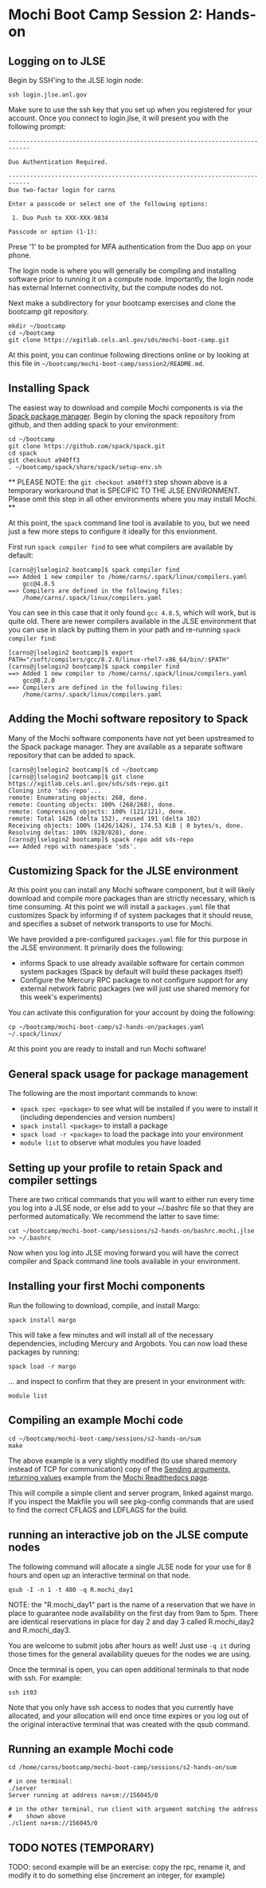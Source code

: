 # Mochi Boot Camp Session 2: Hands-on

## Logging on to JLSE

Begin by SSH'ing to the JLSE login node:

```ssh login.jlse.anl.gov```

Make sure to use the ssh key that you set up when you registered for your
account.  Once you connect to login.jlse, it will present you with the
following prompt:

```
----------------------------------------------------------------------------

Duo Authentication Required.

----------------------------------------------------------------------------
Duo two-factor login for carns

Enter a passcode or select one of the following options:

 1. Duo Push to XXX-XXX-9834

Passcode or option (1-1):
```

Prese '1' to be prompted for MFA authentication from the Duo app on your
phone.

The login node is where you will generally be compiling and installing
software prior to running it on a compute node.  Importantly, the login node
has external Internet connectivity, but the compute nodes do not.

Next make a subdirectory for your bootcamp exercises and clone the bootcamp
git repository.

```
mkdir ~/bootcamp
cd ~/bootcamp
git clone https://xgitlab.cels.anl.gov/sds/mochi-boot-camp.git
```

At this point, you can continue following directions online or by looking at
this file in `~/bootcamp/mochi-boot-camp/session2/README.md`.

## Installing Spack

The easiest way to download and compile Mochi components is via the [Spack
package manager](https://spack.io/).  Begin by cloning the spack repository
from github, and then adding spack to your environment:

```
cd ~/bootcamp
git clone https://github.com/spack/spack.git
cd spack
git checkout a940ff3
. ~/bootcamp/spack/share/spack/setup-env.sh
```

** PLEASE NOTE: the `git checkout a940ff3` step shown above is a temporary
workaround that is SPECIFIC TO THE JLSE ENVIRONMENT.  Please omit this
step in all other environments where you may install Mochi. **

At this point, the `spack` command line tool is available to you, but we
need just a few more steps to configure it ideally for this envionment.

First run `spack compiler find` to see what compilers are available by
default:

```
[carns@jlselogin2 bootcamp]$ spack compiler find
==> Added 1 new compiler to /home/carns/.spack/linux/compilers.yaml
    gcc@4.8.5
==> Compilers are defined in the following files:
    /home/carns/.spack/linux/compilers.yaml
```

You can see in this case that it only found `gcc 4.8.5`, which will work,
but is quite old.  There are newer compilers available in the JLSE
environment that you can use in slack by putting them in your path and
re-running `spack compiler find`:

```
[carns@jlselogin2 bootcamp]$ export PATH="/soft/compilers/gcc/8.2.0/linux-rhel7-x86_64/bin/:$PATH"
[carns@jlselogin2 bootcamp]$ spack compiler find
==> Added 1 new compiler to /home/carns/.spack/linux/compilers.yaml
    gcc@8.2.0
==> Compilers are defined in the following files:
    /home/carns/.spack/linux/compilers.yaml
```

## Adding the Mochi software repository to Spack

Many of the Mochi software components have not yet been upstreamed to the
Spack package manager.  They are available as a separate software repository
that can be added to spack.

```
[carns@jlselogin2 bootcamp]$ cd ~/bootcamp
[carns@jlselogin2 bootcamp]$ git clone https://xgitlab.cels.anl.gov/sds/sds-repo.git
Cloning into 'sds-repo'...
remote: Enumerating objects: 268, done.
remote: Counting objects: 100% (268/268), done.
remote: Compressing objects: 100% (121/121), done.
remote: Total 1426 (delta 152), reused 191 (delta 102)
Receiving objects: 100% (1426/1426), 174.53 KiB | 0 bytes/s, done.
Resolving deltas: 100% (828/828), done.
[carns@jlselogin2 bootcamp]$ spack repo add sds-repo
==> Added repo with namespace 'sds'.
```

## Customizing Spack for the JLSE environment

At this point you can install any Mochi software component, but it will
likely download and compile more packages than are strictly necessary, which
is time consuming.  At this point we will install a `packages.yaml` file
that customizes Spack by informing if of system packages that it should
reuse, and specifies a subset of network transports to use for Mochi.

We have provided a pre-configured `packages.yaml` file for this purpose in
the JLSE environment.  It primarily does the following:

* informs Spack to use already available software for certain common system
  packages (Spack by default will build these packages itself)
* Configure the Mercury RPC package to not configure support for any
  external network fabric packages (we will just use shared memory for this
  week's experiments)

You can activate this configuration for your account by doing the following:

```
cp ~/bootcamp/mochi-boot-camp/s2-hands-on/packages.yaml ~/.spack/linux/
```

At this point you are ready to install and run Mochi software!

## General spack usage for package management

The following are the most important commands to know:

* `spack spec <package>` to see what will be installed if you were to
  install it (including dependencies and version numbers)
* `spack install <package>` to install a package
* `spack load -r <package>` to load the package into your environment
* `module list` to observe what modules you have loaded

## Setting up your profile to retain Spack and compiler settings

There are two critical commands that you will want to either run every time
you log into a JLSE node, or else add to your ~/.bashrc file so that they
are performed automatically.  We recommend the latter to save time:

```
cat ~/bootcamp/mochi-boot-camp/sessions/s2-hands-on/bashrc.mochi.jlse >> ~/.bashrc
```

Now when you log into JLSE moving forward you will have the correct compiler
and Spack command line tools available in your environment.

## Installing your first Mochi components

Run the following to download, compile, and install Margo:

```
spack install margo
```

This will take a few minutes and will install all of the necessary
dependencies, including Mercury and Argobots.  You can now load these
packages by running:

```
spack load -r margo
```

... and inspect to confirm that they are present in your environment with:

```
module list
```

## Compiling an example Mochi code

```
cd ~/bootcamp/mochi-boot-camp/sessions/s2-hands-on/sum
make
```

The above example is a very slightly modified (to use shared memory instead
of TCP for communication) copy of the [Sending arguments, returning
values](https://mochi.readthedocs.io/en/latest/margo/03_sum.html#) example
from the [Mochi Readthedocs
page](https://mochi.readthedocs.io/en/latest/index.html).

This will compile a simple client and server program, linked
against margo.  If you inspect the Makfile you will see pkg-config commands
that are used to find the correct CFLAGS and LDFLAGS for the build.

## running an interactive job on the JLSE compute nodes

The following command will allocate a single JLSE node for your use for 8
hours and open up an interactive terminal on that node.

```
qsub -I -n 1 -t 480 -q R.mochi_day1
```

NOTE: the "R.mochi_day1" part is the name of a reservation that we have in
place to guarantee node availability on the first day from 9am to 5pm.
There are identical reservations in place for day 2 and day 3 called
R.mochi_day2 and R.mochi_day3.

You are welcome to submit jobs after hours as well!  Just use `-q it` during
those times for the general availability queues for the nodes we are using.

Once the terminal is open, you can open additional terminals to that node
with ssh.  For example:

```
ssh it03
```

Note that you only have ssh access to nodes that you currently have
allocated, and your allocation will end once time expires or you log out of
the original interactive terminal that was created with the qsub command.

## Running an example Mochi code

```
cd /home/carns/bootcamp/mochi-boot-camp/sessions/s2-hands-on/sum

# in one terminal:
./server
Server running at address na+sm://156045/0

# in the other terminal, run client with argument matching the address
#    shown above
./client na+sm://156045/0
```

## TODO NOTES (TEMPORARY)

TODO: second example will be an exercise: copy the rpc, rename it, and
  modify it to do something else (increment an integer, for example)
